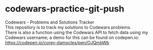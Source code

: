 # codewars-practice-git-push <br />
Codewars - Problems and Solutions Tracker  <br />
This repository is to track my solutions to Codewars problems.  <br />
There is also a function using the Codewars API to fetch data using my Codewars username; a demo for this can be found on codepen.io:  <br />
https://codepen.io/corey-damocles/pen/OJQmbWb
